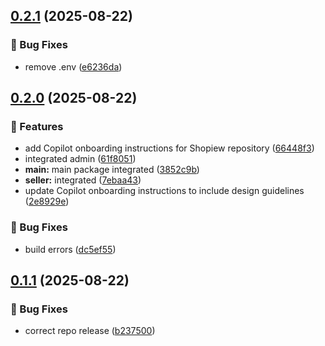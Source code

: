 ## [0.2.1](https://github.com/TranXuanPhong25/shopiew/compare/v0.2.0...v0.2.1) (2025-08-22)

### 🐛 Bug Fixes

* remove .env ([e6236da](https://github.com/TranXuanPhong25/shopiew/commit/e6236da4da8032255fb3d72a0a3231349d15b58a))

## [0.2.0](https://github.com/TranXuanPhong25/shopiew/compare/v0.1.1...v0.2.0) (2025-08-22)

### 🚀 Features

* add Copilot onboarding instructions for Shopiew repository ([66448f3](https://github.com/TranXuanPhong25/shopiew/commit/66448f31dd19bf3a134ac0ef12cc489cb9839cd6))
* integrated admin ([61f8051](https://github.com/TranXuanPhong25/shopiew/commit/61f8051d29ec881f430f428fa5943b2bce9d07b4))
* **main:** main package integrated ([3852c9b](https://github.com/TranXuanPhong25/shopiew/commit/3852c9bf29e6d74c3405d490b878db93625a3e15))
* **seller:** integrated ([7ebaa43](https://github.com/TranXuanPhong25/shopiew/commit/7ebaa4314fe2ce9add3bdd3cea9f9a1855de4b0d))
* update Copilot onboarding instructions to include design guidelines ([2e8929e](https://github.com/TranXuanPhong25/shopiew/commit/2e8929e4c5fa942fff98cdabc128a4fb87a3fa0b))

### 🐛 Bug Fixes

* build errors ([dc5ef55](https://github.com/TranXuanPhong25/shopiew/commit/dc5ef55c69a1253566fd3e3764cf381642636835))

## [0.1.1](https://github.com/TranXuanPhong25/shopiew/compare/v0.1.0...v0.1.1) (2025-08-22)

### 🐛 Bug Fixes

* correct repo release ([b237500](https://github.com/TranXuanPhong25/shopiew/commit/b237500fce3c0b74520fc163d6dc06c838ab8766))

